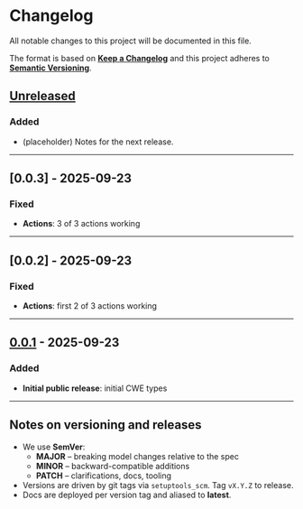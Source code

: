 # Changelog

All notable changes to this project will be documented in this file.

The format is based on **[Keep a Changelog](https://keepachangelog.com/en/1.1.0/)**
and this project adheres to **[Semantic Versioning](https://semver.org/spec/v2.0.0.html)**.

## [Unreleased]

### Added

- (placeholder) Notes for the next release.

---

## [0.0.3] - 2025-09-23

### Fixed

- **Actions**: 3 of 3 actions working

---

## [0.0.2] - 2025-09-23

### Fixed

- **Actions**: first 2 of 3 actions working

---

## [0.0.1] - 2025-09-23

### Added

- **Initial public release**: initial CWE types

---

## Notes on versioning and releases

- We use **SemVer**:
  - **MAJOR** – breaking model changes relative to the spec
  - **MINOR** – backward-compatible additions
  - **PATCH** – clarifications, docs, tooling
- Versions are driven by git tags via `setuptools_scm`. Tag `vX.Y.Z` to release.
- Docs are deployed per version tag and aliased to **latest**.

[Unreleased]: https://github.com/civic-interconnect/civic-transparency-cwe-types/compare/v0.0.1...HEAD
[0.0.1]: https://github.com/civic-interconnect/civic-transparency-cwe-types/releases/tag/v0.0.1
